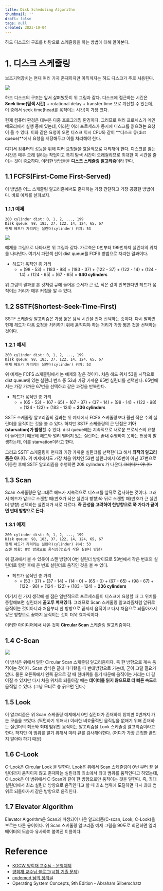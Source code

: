 ```yaml
---
title: Disk Scheduling Algorithm
thumbnail: ''
draft: false
tags: null
created: 2023-10-04
---
```


하드 디스크의 구조를 바탕으로 스케쥴링을 하는 방법에 대해 알아본다.

# 1. 디스크 스케줄링

보조기억장치는 현재 여러 가지 존재하지만 아직까지는 하드 디스크가 주로 사용된다.

![](os-disk-scheduling1.png)

하드 디스크의 구조는 앞서 살펴봤듯이 위 그림과 같다. 디스크에 접근하는 시간은 **Seek time(탐색 시간)** + rotational delay + transfer time 으로 계산할 수 있는데, 이 중에서 seek time(head를 움직이는 시간)이 가장 크다.

현재 컴퓨터 환경은 대부분 다중 프로그래밍 환경이다. 그러므로 여러 프로세스가 메인 메모리에서 실행 중에 있는데, 이러한 여러 프로세스가 동시에 디스크를 읽으려는 요청이 올 수 있다. 이와 같은 요청이 오면 디스크 역시 CPU와 같이 \*\*디스크 큐(dist queue)\*\*에서 요청을 저장해두고 이를 처리해야 한다.

여기서 컴퓨터의 성능을 위해 여러 요청들을 효율적으로 처리해야 한다. 디스크를 읽는 시간은 매우 오래 걸리는 작업이고 특히 탐색 시간이 오래걸리므로 최대한 이 시간을 줄이는 것이 중요하다. 이러한 방법들을 **디스크 스케줄링 알고리즘**이라 한다.

## 1.1 FCFS(First-Come First-Served)

이 방법은 어느 스케줄링 알고리즘에서도 존재하는 가장 간단하고 가장 공평한 방법이다. 바로 예제를 살펴보자.

### 1.1.1 예제

````
200 cylinder dist: 0, 1, 2, ..., 199
Disk queue: 98, 183, 37, 122, 14, 124, 65, 67
현재 헤드가 가리키는 실린더(cylinder) 위치: 53
````

![](os-disk-scheduling2.png)

예제를 그림으로 나타내면 위 그림과 같다. 가로축은 0번부터 199번까지 실린더의 위치를 나타낸다. 여기서 파란색 선이 dist queue를 FCFS 방법으로 처리한 결과이다.

* 헤드가 움직인 총 거리
  * = (98 - 53) + (183 - 98) + (183 - 37) + (122 - 37) + (122 - 14) + (124 - 14) + (124 - 65) + (67 - 65) = **640 cylinders**

위 그림의 결과를 본 것처럼 큐에 들어온 순서가 큰 값, 작은 값이 반복한다면 헤드가 움직이는 거리가 매우 커짐을 알 수 있다.

## 1.2 SSTF(Shortest-Seek-Time-First)

SSTF 스케줄링 알고리즘은 가장 짧은 탐색 시간을 먼저 선택하는 것이다. 다시 말하면 현재 헤드가 다음 요청을 처리하기 위해 움직여야 하는 거리가 가장 짧은 것을 선택하는 것이다.

### 1.2.1 예제

````
200 cylinder dist: 0, 1, 2, ..., 199
Disk queue: 98, 183, 37, 122, 14, 124, 65, 67
현재 헤드가 가리키는 실린더(cylinder) 위치: 53
````

위 예제는 FCFS 스케줄링에서 본 예제와 같은 것이다. 처음 헤드 위치 53을 시작으로 dist queue에 있는 실린더 번호 중 53과 가장 가까운 65번 실린더를 선택한다. 65번에서는 가장 가까운 67번을 선택하고 같은 과정을 반복한다.

* 헤드가 움직인 총 거리
  * = (65 - 53) + (67 - 65) + (67 - 37) + (37 - 14) + (98 - 14) + (122 - 98) + (124 - 122) + (183 - 124) = **236 cylinders**

SSTF 스케줄링 알고리즘의 결과는 위 예제에서 FCFS 스케줄링보다 훨씬 적은 수의 실린더를 움직이는 것을 볼 수 있다. 하지만 SSTF 스케줄링의 큰 단점은 **기아(starvation)가 발생**할 수 있다. dist queue에는 지속적으로 새로운 프로세스의 요청이 들어오기 때문에 헤드와 멀리 떨어져 있는 실린더는 끝내 수행하지 못하는 현상이 발생하는데, 이를 starvation이라고 한다.

그리고 SSTF 스케줄링이 현재와 가장 가까운 실린더를 선택한다고 해서 **최적의 알고리즘은 아니다.** 위 예제에서도 가장 처음 위치인 53번 실린더에서 65번이 아닌 37번으로 이동한 후에 SSTF 알고리즘을 수행하면 208 cylinders 가 나온다.~~그리디가 아니다~~

## 1.3 Scan

Scan 스케줄링은 말그대로 헤드가 지속적으로 디스크를 앞뒤로 검사하는 것이다. 그래서 헤드가 앞으로 스캔할 때(번호가 작은 실린더 방향)와 뒤로 스캔할 때(번호가 큰 실린더 방향) 선택하는 실린더가 서로 다르다. **즉 관성을 고려하여 한방향으로 쭉 가다가 끝이면 반대 방향으로 돈다.**

### 1.3.1 예제

````
200 cylinder dist: 0, 1, 2, ..., 199
Disk queue: 98, 183, 37, 122, 14, 124, 65, 67
현재 헤드가 가리키는 실린더(cylinder) 위치: 53
스캔 방향: 0번 방향으로 움직임(번호가 작은 실린더 방향)
````

위 결과에서 볼 수 있듯이 스캔 방향이 0번 실린더 방향이므로 53번에서 작은 번호의 실린더로 향한 후에 큰 번호 실린더로 움직인 것을 볼 수 있다.

* 헤드가 움직인 총 거리
  * = (53 - 37) + (37 - 14) + (14 - 0) + (65 - 0) + (67 - 65) + (98 - 67) + (122 - 98) + (124 - 122) + (183 - 124) = **236 cylinders**

여기서 한 가지 생각해 볼 점은 일반적으로 프로세스들이 디스크에 요청할 때 그 위치를 종합해보면 실린더에 **골고루 퍼져있다**. 그러므로 Scan 스케줄링 알고리즘처럼 앞뒤로 움직이는 것이아니라 처음부터 한 방향으로 끝까지 움직이고 다시 처음으로 되돌아가서 같은 방향으로 끝까지 움직이는 것이 더욱 효과적이다.

이러한 아이디어에서 나온 것이 **Circular Scan** 스케줄링 알고리즘이다.

## 1.4 C-Scan

![](os-disk-scheduling3.png)

이 방식은 위에서 말한 Circular Scan 스케줄링 알고리즘이다. 즉 한 방향으로 계속 움직이는 것이다. Scan 방식은 끝에 다다랐을 때 반대방향으로 가는데, 굳이 그럴 필요가 없다. 물론 오른쪽에서 왼쪽 끝으로 갈 때 한바퀴를 돌기 때문에 움직이는 거리는 더 길어질 수 있지만 다시 처음 위치로 되돌아갈 때는 **데이터를 읽지 않으므로 더 빠른 속도**로 움직일 수 있다. (그냥 모터로 슝 긁으면 된다.)

## 1.5 Look

이 알고리즘은 위 Scan 스케줄링 예제에서 0번 실린더가 존재하지 않지만 0번까지 가는 모습을 보았다. (찍턴하기 위해서) 이러한 비효율적인 움직임을 없애기 위해 존재하는 실린더의 최소와 최대 범위만 움직이는 알고리즘을 Look 스케줄링 알고리즘이라고 한다. 하지만 이 범위를 알기 위해서 미리 큐를 검사해야한다. (어디가 가장 근접한 끝인지 알아야 하기 때문)

## 1.6 C-Look

C-Look은 Circular Look 을 말한다. Look은 위에서 Scan 스케줄링이 0번 부터 끝 실린더까지 움직이지 않고 존재하는 실린더의 최소에서 최대 범위를 움직인다고 하였는데, C-Look은 이 범위에서 C-Scan과 같이 한 방향으로만 움직이는 것을 말한다. 즉, 최대 실린더에서 최소 실린더 방향으로 움직인다고 할 때 최소 범위에 도달하면 다시 최대 범위로 되돌아가서 같은 방향으로 움직인다.

## 1.7 Elevator Algorithm

Elevator Algorithm은 Scan과 파생되어 나온 알고리즘(C-scan, Look, C-Look)을 부르는 다른 용어이다. 위 Scan 스케줄링 알고리즘 예제 그림을 90도로 회전하면 엘리베이터의 모습과 유사하여 붙여진 이름이다.

# Reference

* [KOCW 양희재 교수님 - 운영체제](http://www.kocw.net/home/search/kemView.do?kemId=978503)
* [양희재 교수님 블로그(시험 기출 문제)](https://m.blog.naver.com/PostList.nhn?blogId=hjyang0&categoryNo=13)
* [codemcd 님의 정리글](https://velog.io/@codemcd/)
* Operating System Concepts, 9th Edition - Abraham Silberschatz
